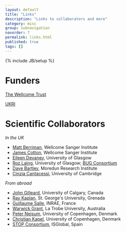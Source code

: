 ```yaml
---
layout: default
title: "Links"
description: "Links to collaborators and more"
category: misc
group: subnavigation
navorder: 7
permalink: links.html
published: true
tags: []
---
```

{% include JB/setup %}

<a name="contact"></a>

# Funders

[The Wellcome Trust](https://wellcome.ac.uk)

[UKRI](https://www.ukri.org/)


# Scientific Collaborators

*In the UK*
- [Matt Berriman](https://www.sanger.ac.uk/person/berriman-matt/), Wellcome Sanger Institute
- [James Cotton](https://www.sanger.ac.uk/person/cotton-james/), Wellcome Sanger Institute
- [Eileen Devaney](https://www.gla.ac.uk/researchinstitutes/bahcm/staff/eileendevaney/), University of Glasgow
- [Roz Laing](https://www.gla.ac.uk/researchinstitutes/bahcm/staff/rozlaing/), University of Glasgow; [BUG Consortium](https://bugconsortium.wordpress.com/)
- [Dave Bartley](https://www.moredun.org.uk/people/staff/dr-dave-bartley), Moredun Research Institute
- [Cinzia Cantacessi](https://www.vet.cam.ac.uk/swan/careerpathway/cantacessi), University of Cambridge

*From abroad*
- [John Gilleard](https://vet.ucalgary.ca/contact-us/john-gilleard), University of Calgary, Canada
- [Ray Kaplan](https://www.sgu.edu/biography/ray-kaplan/), St. George's University, Grenada
- [Guillaume Salle](https://www6.val-de-loire.inrae.fr/infectiologie-santepublique_eng/Staff-members/Parasitology-scientific-staff/Salle), INRAE, France
- [Warwick Grant](https://www.latrobe.edu.au/animal-plant-and-soil-sciences/research/nematode-genetics), La Trobe University, Australia
- [Peter Nejsum](https://pure.au.dk/portal/en/persons/peter-lindberg-nejsum(ee468e32-0a8b-4cd3-9473-60335cf27df9).html), University of Copenhagen, Denmark
- [Christian Kapel](https://plen.ku.dk/english/employees/?pure=en/persons/94545), University of Copenhagen, Denmark
- [STOP Consortium](https://stoptheworm.org/consortium/), ISGlobal, Spain  
